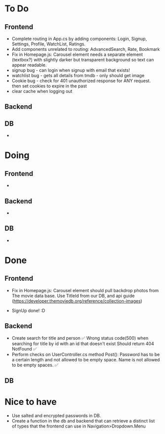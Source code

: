# To Do
## Frontend
- Complete routing in App.cs by adding components: Login, Signup, Settings, Profile, WatchList, Ratings.
- Add components unrelated to routing: AdvancedSearch, Rate, Bookmark
- Fix in Homepage.js: Carousel element needs a separate element (textbox?) with slightly darker but transparent background so text can appear readable.
- signup bug - can login when signup with email that exists!
- watchlist bug - gets all details from tmdb - only should get image
- Cookie bug - check for 401 unauthorized response for ANY request. then set cookies to expire in the past
- clear cache when logging out

## Backend


## DB
- 

# Doing
## Frontend
- 
## Backend
- 
## DB
- 


# Done
## Frontend
- Fix in Homepage.js: Carousel element should pull backdrop photos from The movie data base. Use TitleId from our DB, and api guide (https://developer.themoviedb.org/reference/collection-images)
  
- SignUp done! :D
## Backend
- Create search for title and person ✅ 
Wrong status code(500) when searching for title by id with an id that doesn't exist
  Should return 404 NotFound ✅ 
- Perform checks on UserController.cs method Post(): Password has to be a certain length and not allowed to be empty space. Name is not allowed to be empty spaces. ✅ 

## DB


# Nice to have

- Use salted and encrypted passwords in DB.
- Create a function in the db and backend that can retrieve a distinct list of types that the frontend can use in Navigation>Dropdown.Menu
